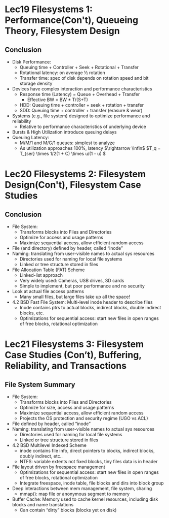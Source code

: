 # Lec19 Filesystems 1: Performance(Con't), Queueing Theory, Filesystem Design
## Conclusion
* Disk Performance: 
     * Queuing time + Controller + Seek + Rotational + Transfer
     * Rotational latency: on average ½ rotation
     * Transfer time: spec of disk depends on rotation speed and bit storage density
* Devices have complex interaction and performance characteristics
     * Response time (Latency) = Queue + Overhead + Transfer
         * Effective BW = BW * T/(S+T)
     * HDD: Queuing time + controller + seek + rotation + transfer
     * SDD: Queuing time + controller + transfer (erasure & wear)
* Systems (e.g., file system) designed to optimize performance and reliability
     * Relative to performance characteristics of underlying device
* Bursts & High Utilization introduce queuing delays
* Queuing Latency:
     * M/M/1 and M/G/1 queues: simplest to analyze
     * As utilization approaches 100%, latency $\rightarrow \infin$
    $T_q = T_{ser} \times 1/2(1 + C) \times u/(1 - u) $

# Lec20 Filesystems 2: Filesystem Design(Con't), Filesystem Case Studies
## Conclusion
* File System:
     * Transforms blocks into Files and Directories
     * Optimize for access and usage patterns
     * Maximize sequential access, allow efficient random access
* File (and directory) defined by header, called “inode”
* Naming: translating from user-visible names to actual sys resources
     * Directories used for naming for local file systems
     * Linked or tree structure stored in files
* File Allocation Table (FAT) Scheme
     * Linked-list approach 
     * Very widely used: Cameras, USB drives, SD cards
     * Simple to implement, but poor performance and no security 
* Look at actual file access patterns
     * Many small files, but large files take up all the space!
* 4.2 BSD Fast File System: Multi-level inode header to describe files
     * Inode contains ptrs to actual blocks, indirect blocks, double indirect blocks, etc. 
     * Optimizations for sequential access: start new files in open ranges of free blocks, rotational optimization


# Lec21 Filesystems 3: Filesystem Case Studies (Con’t), Buffering, Reliability, and Transactions

## File System Summary
* File System:
     * Transforms blocks into Files and Directories
     * Optimize for size, access and usage patterns
     * Maximize sequential access, allow efficient random access
     * Projects the OS protection and security regime (UGO vs ACL)
* File defined by header, called “inode”
* Naming: translating from user-visible names to actual sys resources
     * Directories used for naming for local file systems
     * Linked or tree structure stored in files
* 4.2 BSD Multilevel Indexed Scheme
     * inode contains file info, direct pointers to blocks, indirect blocks, doubly indirect, etc..
     * NTFS: variable extents not fixed blocks, tiny files data is in header
* File layout driven by freespace management
     * Optimizations for sequential access: start new files in open ranges of free blocks, rotational optimization
     * Integrate freespace, inode table, file blocks and dirs into block group
* Deep interactions between mem management, file system, sharing
     * mmap(): map file or anonymous segment to memory
* Buffer Cache: Memory used to cache kernel resources, including disk blocks and name translations
     * Can contain “dirty” blocks (blocks yet on disk)